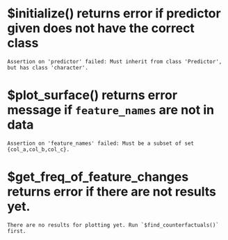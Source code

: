 # $initialize() returns error if predictor given does not have the correct class

    Assertion on 'predictor' failed: Must inherit from class 'Predictor', but has class 'character'.

# $plot_surface() returns error message if `feature_names` are not in data

    Assertion on 'feature_names' failed: Must be a subset of set {col_a,col_b,col_c}.

# $get_freq_of_feature_changes returns error if there are not results yet.

    There are no results for plotting yet. Run `$find_counterfactuals()` first.

